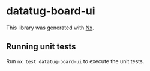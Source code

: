 # datatug-board-ui

This library was generated with [Nx](https://nx.dev).

## Running unit tests

Run `nx test datatug-board-ui` to execute the unit tests.
